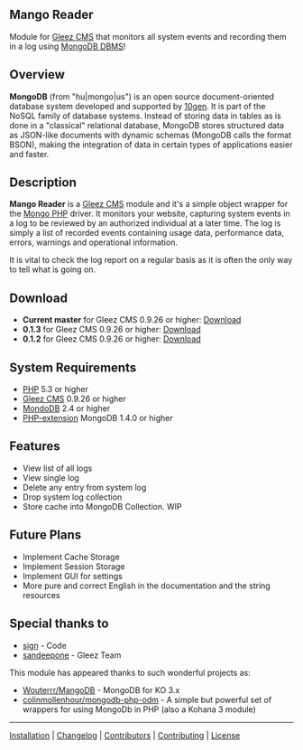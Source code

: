 ## Mango Reader

Module for [Gleez CMS](http://gleezcms.org/) that monitors all system events and recording them in a log using [MongoDB DBMS](http://www.mongodb.org)!

## Overview

**MongoDB** (from "hu|mongo|us") is an open source document-oriented database system developed and supported by [10gen](http://www.10gen.com/). It is part of the NoSQL family of database systems. Instead of storing data in tables as is done in a "classical" relational database, MongoDB stores structured data as JSON-like documents with dynamic schemas (MongoDB calls the format BSON), making the integration of data in certain types of applications easier and faster.

## Description

**Mango Reader** is a [Gleez CMS](http://gleezcms.org/) module and it's a simple object wrapper for the [Mongo PHP](http://php.net/manual/en/book.mongo.php) driver. It monitors your website, capturing system events in a log to be reviewed by an authorized individual at a later time. The log is simply a list of recorded events containing usage data, performance data, errors, warnings and operational information.

It is vital to check the log report on a regular basis as it is often the only way to tell what is going on.


## Download

- **Current master** for Gleez CMS 0.9.26 or higher: [Download](https://github.com/sergeyklay/gleez-mango/archive/master.zip)
- **0.1.3** for Gleez CMS 0.9.26 or higher: [Download](https://github.com/sergeyklay/gleez-mango/archive/v0.1.3.zip)
- **0.1.2** for Gleez CMS 0.9.26 or higher: [Download](https://github.com/sergeyklay/gleez-mango/archive/v0.1.2.zip)

## System Requirements

- [PHP](http://php.net/) 5.3 or higher
- [Gleez CMS](http://gleezcms.org/) 0.9.26 or higher
- [MondoDB](http://mongodb.org/) 2.4 or higher
- [PHP-extension](http://php.net/manual/en/mongo.installation.php) MongoDB 1.4.0 or higher


## Features

- View list of all logs
- View single log
- Delete any entry from system log
- Drop system log collection
- Store cache into MongoDB Collection. WIP


## Future Plans

- Implement Cache Storage
- Implement Session Storage
- Implement GUI for settings
- More pure and correct English in the documentation and the string resources


##  Special thanks to

- [sign](https://github.com/sergey-sign) - Code
- [sandeepone](https://github.com/sandeepone) - Gleez Team

This module has appeared thanks to such wonderful projects as:

- [Wouterrr/MangoDB](https://github.com/Wouterrr/MangoDB) - MongoDB for KO 3.x
- [colinmollenhour/mongodb-php-odm](https://github.com/colinmollenhour/mongodb-php-odm) - A simple but powerful set of wrappers for using MongoDb in PHP (also a Kohana 3 module)


***

[Installation](https://github.com/sergeyklay/gleez-mango/wiki/Installation) | [Changelog](https://github.com/sergeyklay/gleez-mango/wiki/Changelog) | [Contributors](https://github.com/sergeyklay/gleez-mango/wiki/Contributors) | [Contributing](https://github.com/sergeyklay/gleez-mango/wiki/Contributing) | [License](https://github.com/gleez/cms/wiki/License)